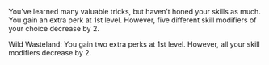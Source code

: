 You’ve learned many valuable tricks, but haven’t honed your skills as much. You gain an extra perk at 1st level. However, five different skill modifiers of your choice decrease by 2. 

Wild Wasteland: You gain two extra perks at 1st level. However, all your skill modifiers decrease by 2.